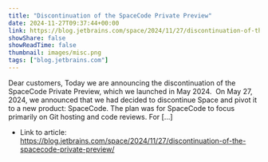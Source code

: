 ```yaml
---
title: "Discontinuation of the SpaceCode Private Preview"
date: 2024-11-27T09:37:44+00:00
link: https://blog.jetbrains.com/space/2024/11/27/discontinuation-of-the-spacecode-private-preview/
showShare: false
showReadTime: false
thumbnail: images/misc.png
tags: ["blog.jetbrains.com"]
---
```

Dear customers, Today we are announcing the discontinuation of the SpaceCode Private Preview, which we launched in May 2024.  On May 27, 2024, we announced that we had decided to discontinue Space and pivot it to a new product: SpaceCode. The plan was for SpaceCode to focus primarily on Git hosting and code reviews. For […]

- Link to article: https://blog.jetbrains.com/space/2024/11/27/discontinuation-of-the-spacecode-private-preview/